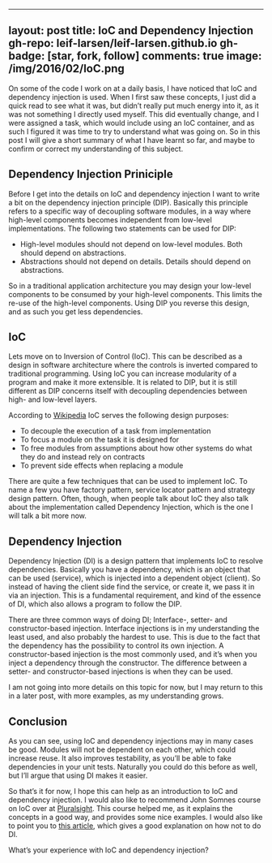 
---
layout: post
title: IoC and Dependency Injection
gh-repo: leif-larsen/leif-larsen.github.io
gh-badge: [star, fork, follow]
comments: true
image: /img/2016/02/IoC.png
---
    
    
On some of the code I work on at a daily basis, I have noticed that IoC and dependency injection is used. When I first saw these concepts, I just did a quick read to see what it was, but didn’t really put much energy into it, as it was not something I directly used myself. This did eventually change, and I were assigned a task, which would include using an IoC container, and as such I figured it was time to try to understand what was going on. So in this post I will give a short summary of what I have learnt so far, and maybe to confirm or correct my understanding of this subject.


## Dependency Injection Priniciple

Before I get into the details on IoC and dependency injection I want to write a bit on the dependency injection principle (DIP). Basically this principle refers to a specific way of decoupling software modules, in a way where high-level components becomes independent from low-level implementations. The following two statements can be used for DIP:

- High-level modules should not depend on low-level modules. Both should depend on abstractions.
- Abstractions should not depend on details. Details should depend on abstractions.

So in a traditional application architecture you may design your low-level components to be consumed by your high-level components. This limits the re-use of the high-level components. Using DIP you reverse this design, and as such you get less dependencies.


## IoC

Lets move on to Inversion of Control (IoC). This can be described as a design in software architecture where the controls is inverted compared to traditional programming. Using IoC you can increase modularity of a program and make it more extensible. It is related to DIP, but it is still different as DIP concerns itself with decoupling dependencies between high- and low-level layers.

According to [Wikipedia](https://en.wikipedia.org/wiki/Inversion_of_control) IoC serves the following design purposes:

- To decouple the execution of a task from implementation
- To focus a module on the task it is designed for
- To free modules from assumptions about how other systems do what they do and instead rely on contracts
- To prevent side effects when replacing a module

There are quite a few techniques that can be used to implement IoC. To name a few you have factory pattern, service locator pattern and strategy design pattern. Often, though, when people talk about IoC they also talk about the implementation called Dependency Injection, which is the one I will talk a bit more now.


## Dependency Injection

Dependency Injection (DI) is a design pattern that implements IoC to resolve dependencies. Basically you have a dependency, which is an object that can be used (service), which is injected into a dependent object (client). So instead of having the client side find the service, or create it, we pass it in via an injection. This is a fundamental requirement, and kind of the essence of DI, which also allows a program to follow the DIP.

There are three common ways of doing DI; Interface-, setter- and constructor-based injection. Interface injections is in my understanding the least used, and also probably the hardest to use. This is due to the fact that the dependency has the possibility to control its own injection. A constructor-based injection is the most commonly used, and it’s when you inject a dependency through the constructor. The difference between a setter- and constructor-based injections is when they can be used.

I am not going into more details on this topic for now, but I may return to this in a later post, with more examples, as my understanding grows.


## Conclusion

As you can see, using IoC and dependency injections may in many cases be good. Modules will not be dependent on each other, which could increase reuse. It also improves testability, as you’ll be able to fake dependencies in your unit tests. Naturally you could do this before as well, but I’ll argue that using DI makes it easier.

So that’s it for now, I hope this can help as an introduction to IoC and dependency injection. I would also like to recommend John Somnes course on IoC over at [Pluralsight](https://app.pluralsight.com/library/courses/inversion-of-control/table-of-contents). This course helped me, as it explains the concepts in a good way, and provides some nice examples. I would also like to point you to [this article](http://www.devtrends.co.uk/blog/how-not-to-do-dependency-injection-the-static-or-singleton-container), which gives a good explanation on how not to do DI.

What’s your experience with IoC and dependency injection?


